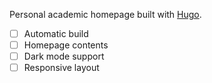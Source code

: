 Personal academic homepage built with [Hugo](https://gohugo.io).

- [ ] Automatic build
- [ ] Homepage contents
- [ ] Dark mode support
- [ ] Responsive layout
